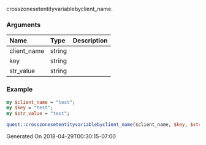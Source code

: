 crosszonesetentityvariablebyclient_name.
### Arguments
**Name**|**Type**|**Description**
:---|:---|:---
client_name|string|
key|string|
str_value|string|

### Example

```perl
my $client_name = "test";
my $key = "test";
my $str_value = "test";

quest::crosszonesetentityvariablebyclient_name($client_name, $key, $str_value); # Returns void
```


Generated On 2018-04-29T00:30:15-07:00